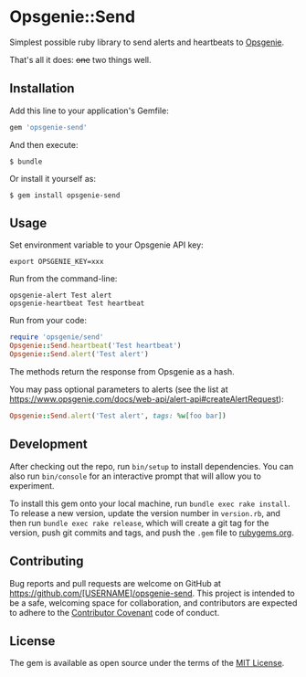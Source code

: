 # Opsgenie::Send

Simplest possible ruby library to send alerts and heartbeats to
[Opsgenie](https://www.opsgenie.com/).

That's all it does: ~~one~~ two things well.

## Installation

Add this line to your application's Gemfile:

```ruby
gem 'opsgenie-send'
```

And then execute:

```
$ bundle
```

Or install it yourself as:

```
$ gem install opsgenie-send
```

## Usage

Set environment variable to your Opsgenie API key:

```
export OPSGENIE_KEY=xxx
```

Run from the command-line:

```
opsgenie-alert Test alert
opsgenie-heartbeat Test heartbeat
```

Run from your code:

```ruby
require 'opsgenie/send'
Opsgenie::Send.heartbeat('Test heartbeat')
Opsgenie::Send.alert('Test alert')
```

The methods return the response from Opsgenie as a hash.

You may pass optional parameters to alerts (see the list at
https://www.opsgenie.com/docs/web-api/alert-api#createAlertRequest):

```ruby
Opsgenie::Send.alert('Test alert', tags: %w[foo bar])
```

## Development

After checking out the repo, run `bin/setup` to install
dependencies. You can also run `bin/console` for an interactive prompt
that will allow you to experiment.

To install this gem onto your local machine, run `bundle exec rake
install`. To release a new version, update the version number in
`version.rb`, and then run `bundle exec rake release`, which will
create a git tag for the version, push git commits and tags, and push
the `.gem` file to [rubygems.org](https://rubygems.org).

## Contributing

Bug reports and pull requests are welcome on GitHub at
https://github.com/[USERNAME]/opsgenie-send. This project is intended
to be a safe, welcoming space for collaboration, and contributors are
expected to adhere to the
[Contributor Covenant](http://contributor-covenant.org) code of
conduct.

## License

The gem is available as open source under the terms of the
[MIT License](http://opensource.org/licenses/MIT).